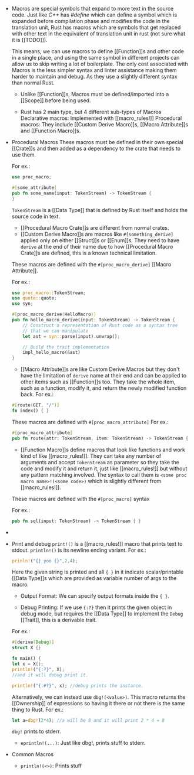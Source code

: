 - Macros are special symbols that expand to more text in the source code.
  Just like *C++* has *#define* which can define a symbol which is expanded before compilation phase and modifies the code in the translation unit, Rust has macros which are symbols that get replaced with other text in the equivalent of translation unit in rust (not sure what it is [[TODO]]).
  
  This means, we can use macros to define [[Function]]s and other code in a single place, and using the same symbol in different projects can allow us to skip writing a lot of boilerplate. 
  The only cost associated with Macros is the less simpler syntax and linter assistance making them harder to maintain and debug. As they use a slightly different syntax than normal Rust.
  
  * Unlike [[Function]]s, Macros must be defined/imported into a [[Scope]] before being used.
  
  * Rust has 2 main type, but 4 different sub-types of Macros
  Declarative macros: Implemented with [[macro_rules!]]
  Procedural macros: They include [[Custom Derive Macro]]s, [[Macro Attribute]]s and [[Function Macro]]s.
- Procedural Macros
  These macros must be defined in their own special [[Crate]]s and then added as a dependency to the crate that needs to use them.
  
  For ex.:
  ```rust
  use proc_macro;
  
  #[some_attribute]
  pub fn some_name(input: TokenStream) -> TokenStream {
  }
  ```
  ``TokenStream`` is a [[Data Type]] that is defined by Rust itself and holds the source code in text.
  
  * [[Procedural Macro Crate]]s are different from normal crates.
  * [[Custom Derive Macro]]s are macros like ``#[something_derive]`` applied only on either [[Struct]]s or [[Enum]]s. They need to have ``derive`` at the end of their name due to how [[Procedural Macro Crate]]s are defined, this is a known technical limitation.
  
  These macros are defined with the ``#[proc_macro_derive]`` [[Macro Attribute]]. 
  
  For ex.:
  ```rust
  use proc_macro::TokenStream;
  use quote::quote;
  use syn;
  
  #[proc_macro_derive(HelloMacro)]
  pub fn hello_macro_derive(input: TokenStream) -> TokenStream {
      // Construct a representation of Rust code as a syntax tree
      // that we can manipulate
      let ast = syn::parse(input).unwrap();
  
      // Build the trait implementation
      impl_hello_macro(&ast)
  }
  ```
  * [[Macro Attribute]]s are like Custom Derive Macros but they don't have the limitation of ``derive`` name at their end and can be applied to other items such as [[Function]]s too. They take the whole item, such as a function, modify it, and return the newly modified function back. 
  For ex.:
  ```rust
  #[route(GET, "/")]
  fn index() { }
  ```
  These macros are defined with ``#[proc_macro_attribute]``
  For ex.:
  ```rust
  #[proc_macro_attribute]
  pub fn route(attr: TokenStream, item: TokenStream) -> TokenStream {}
  ```
  
  * [[Function Macro]]s define macros that look like functions and work kind of like [[macro_rules!]]. They can take any number of arguments and accept ``TokenStream`` as parameter so they take the code and modify it and return it, just like [[macro_rules!]] but without any pattern matching involved.
  The syntax to call them is ``<some proc macro name>!(<some code>)`` which is slightly different from [[macro_rules!]].
  
  These macros are defined with the ``#[proc_macro]`` syntax
  
  For ex.:
  ```rust
  pub fn sql(input: TokenStream) -> TokenStream { }
  ```
-
- Print and debug
  ``print!()`` is a [[macro_rules!]] macro that prints text to stdout.
  ``println!()`` is its newline ending variant. 
  For ex.:
  ```rust
  prinln!("{} yoo {}",2,4); 
  ```
  Here the given string is printed and all ``{ }`` in it indicate scalar/printable [[Data Type]]s which are provided as variable number of args to the macro.
  
  * Output Format:
  We can specify output formats inside the ``{ }``.
  
  * Debug Printing:
  If we use ``{:?}``  then it prints the given object in debug mode, but requires the [[Data Type]] to implement the ``Debug`` [[Trait]], this is a derivable trait.
  
  For ex.:
  ```rust
  #[derive(Debug)]
  struct X {}
  
  fn main() {
  let x = X{};
  println!("{:?}", X);
  //and it will debug print it. 
  
  println!("{:#?}", x); //debug prints the instance.
  ```
  
  Alternatively, we can instead use ``dbg!(<value>)``. This macro returns the [[Ownership]] of expressions so having it there or not there is the same thing to Rust.
  For ex.:
  ```rust
  let a=dbg!(2*4); //a will be 8 and it will print 2 * 4 = 8
  ```
  ``dbg!`` prints to stderr.
  
  * ``eprintln!(...)``: Just like dbg!, prints stuff to stderr.
- Common Macros
  * ``println!(<>)``: Prints stuff